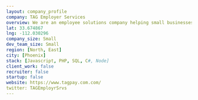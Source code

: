 ```yaml
---
layout: company_profile
company: TAG Employer Services
overview: We are an employee solutions company helping small businesses deal with the stuff that they don't want to.
lat: 33.674867
lng: -112.030296
company_size: Small
dev_team_size: Small
region: [North, East]
city: [Phoenix]
stack: [Javascript, PHP, SQL, C#, Node]
client_work: false
recruiter: false
startup: false
website: https://www.tagpay.com.com/
twitter: TAGEmployrSrvs
---
```

